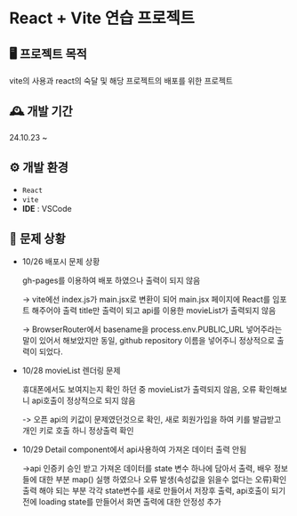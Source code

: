 # React + Vite 연습 프로젝트

## 🖥️ 프로젝트 목적
vite의 사용과 react의 숙달 및 해당 프로젝트의 배포를 위한 프로젝트

## 🕰️ 개발 기간
24.10.23 ~

## ⚙️ 개발 환경
- `React` 
- `vite`
- **IDE** : VSCode

## 📌 문제 상황
 - 10/26 배포시 문제 상황
   
   gh-pages를 이용하여 배포 하였으나 출력이 되지 않음
   
   -> vite에선 index.js가 main.jsx로 변환이 되어 main.jsx 페이지에 React를 임포트 해주어야 출력
   title만 출력이 되고 api를 이용한 movieList가 출력되지 않음
   
   -> BrowserRouter에서 basename을 process.env.PUBLIC_URL 넣어주라는 말이 있어서 해보았지만 동일,
       github repository 이름을 넣어주니 정상적으로 출력이 되었다.
   
- 10/28 movieList 렌더링 문제
   
  휴대폰에서도 보여지는지 확인 하던 중 movieList가 출력되지 않음, 오류 확인해보니 api호출이 정상적으로 되지 않음
  
  -> 오픈 api의 키값이 문제였던것으로 확인, 새로 회원가입을 하여 키를 발급받고 개인 키로 호출 하니 정상출력 확인

- 10/29 Detail component에서 api사용하여 가져온 데이터 출력 안됨
 
  ->api 인증키 승인 받고 가져온 데이터를 state 변수 하나에 담아서 출력, 배우 정보들에 대한 부분 map() 실행 하였으나 오류 발생(속성값을 읽을수 없다는 오류)확인
    출력 해야 되는 부분 각각 state변수를 새로 만들어서 저장후 출력, api호출이 되기 전에 loading state를 만들어서 화면 출력에 대한 안정성 추가
